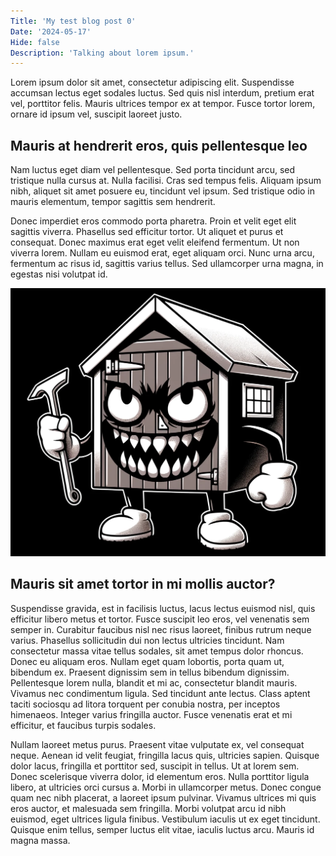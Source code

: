 ```yaml
---
Title: 'My test blog post 0'
Date: '2024-05-17'
Hide: false
Description: 'Talking about lorem ipsum.'
---
```


Lorem ipsum dolor sit amet, consectetur adipiscing elit. Suspendisse accumsan lectus eget sodales luctus. Sed quis nisl interdum, pretium erat vel, porttitor felis. Mauris ultrices tempor ex at tempor. Fusce tortor lorem, ornare id ipsum vel, suscipit laoreet justo. 

## Mauris at hendrerit eros, quis pellentesque leo

Nam luctus eget diam vel pellentesque. Sed porta tincidunt arcu, sed tristique nulla cursus at. Nulla facilisi. Cras sed tempus felis. Aliquam ipsum nibh, aliquet sit amet posuere eu, tincidunt vel ipsum. Sed tristique odio in mauris elementum, tempor sagittis sem hendrerit.

Donec imperdiet eros commodo porta pharetra. Proin et velit eget elit sagittis viverra. Phasellus sed efficitur tortor. Ut aliquet et purus et consequat. Donec maximus erat eget velit eleifend fermentum. Ut non viverra lorem. Nullam eu euismod erat, eget aliquam orci. Nunc urna arcu, fermentum ac risus id, sagittis varius tellus. Sed ullamcorper urna magna, in egestas nisi volutpat id.

![Test image](/static/dedlyshed.png)

## Mauris sit amet tortor in mi mollis auctor?

Suspendisse gravida, est in facilisis luctus, lacus lectus euismod nisl, quis efficitur libero metus et tortor. Fusce suscipit leo eros, vel venenatis sem semper in. Curabitur faucibus nisl nec risus laoreet, finibus rutrum neque varius. Phasellus sollicitudin dui non lectus ultricies tincidunt. Nam consectetur massa vitae tellus sodales, sit amet tempus dolor rhoncus. Donec eu aliquam eros. Nullam eget quam lobortis, porta quam ut, bibendum ex. Praesent dignissim sem in tellus bibendum dignissim. Pellentesque lorem nulla, blandit et mi ac, consectetur blandit mauris. Vivamus nec condimentum ligula. Sed tincidunt ante lectus. Class aptent taciti sociosqu ad litora torquent per conubia nostra, per inceptos himenaeos. Integer varius fringilla auctor. Fusce venenatis erat et mi efficitur, et faucibus turpis sodales.

Nullam laoreet metus purus. Praesent vitae vulputate ex, vel consequat neque. Aenean id velit feugiat, fringilla lacus quis, ultricies sapien. Quisque dolor lacus, fringilla et porttitor sed, suscipit in tellus. Ut at lorem sem. Donec scelerisque viverra dolor, id elementum eros. Nulla porttitor ligula libero, at ultricies orci cursus a. Morbi in ullamcorper metus. Donec congue quam nec nibh placerat, a laoreet ipsum pulvinar. Vivamus ultrices mi quis eros auctor, et malesuada sem fringilla. Morbi volutpat arcu id nibh euismod, eget ultrices ligula finibus. Vestibulum iaculis ut ex eget tincidunt. Quisque enim tellus, semper luctus elit vitae, iaculis luctus arcu. Mauris id magna massa.